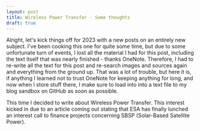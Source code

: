 ```yaml
---
layout: post
title: Wireless Power Transfer - Some thoughts
draft: true
---
```


Alright, let's kick things off for 2023 with a new posts on an entirely new subject. I've been cooking this one for quite some time, but due to some unfortunate turn of events, I lost all the material I had for this post, including the text itself that was nearly finished - thanks OneNote. Therefore, I had to re-write all the text for this post and re-search images and sources again and everything from the ground up. That was a lot of trouble, but here it is, if anything I learned not to trust OneNote for keeping anything for long, and now when I store stuff there, I make sure to load into into a text file to my blog sandbox on GitHub as soon as possible.

This time I decided to write about Wireless Power Transfer. This interest kicked in due to an article coming out stating that ESA has finally lunched an interest call to finance projects concerning SBSP (Solar-Based Satellite Power). 

